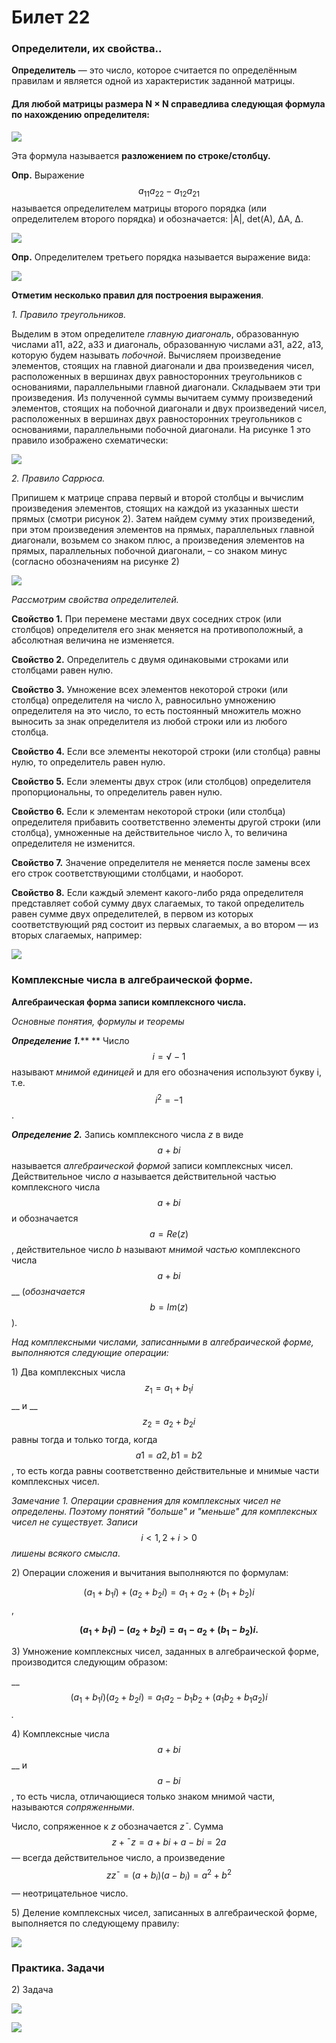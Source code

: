 # Билет 22

### Определители, их свойства..

**Определитель** — это число, которое считается по определённым правилам и является одной из характеристик заданной матрицы.

#### Для любой матрицы размера **N × N** справедлива следующая формула по нахождению определителя:

![](<../.gitbook/assets/image (73) (1).png>)

Эта формула называется **разложением по строке/столбцу.**

**Опр.** Выражение $$a_{11}a_{22} − a_{12}a_{21}$$ называется определителем матрицы второго порядка (или определителем второго порядка) и обозначается: |A|, det(A), ∆A, ∆.

![](<../.gitbook/assets/image (90).png>)

**Опр.** Определителем третьего порядка называется выражение вида:

![](<../.gitbook/assets/image (91) (1).png>)

**Отметим несколько правил для построения выражения**.

_1. Правило треугольников._

Выделим в этом определителе _главную диагональ_, образованную числами a11, a22, a33 и диагональ, образованную числами a31, a22, a13, которую будем называть _побочной_. Вычисляем произведение элементов, стоящих на главной диагонали и два произведения чисел, расположенных в вершинах двух равносторонних треугольников с основаниями, параллельными главной диагонали. Складываем эти три произведения. Из полученной суммы вычитаем сумму произведений элементов, стоящих на побочной диагонали и двух произведений чисел, расположенных в вершинах двух равносторонних треугольников с основаниями, параллельными побочной диагонали. На рисунке 1 это правило изображено схематически:

![](<../.gitbook/assets/image (64).png>)

_2. Правило Саррюса._

Припишем к матрице справа первый и второй столбцы и вычислим произведения элементов, стоящих на каждой из указанных шести прямых (смотри рисунок 2). Затем найдем сумму этих произведений, при этом произведения элементов на прямых, параллельных главной диагонали, возьмем со знаком плюс, а произведения элементов на прямых, параллельных побочной диагонали, – со знаком минус (согласно обозначениям на рисунке 2)

![](<../.gitbook/assets/image (41).png>)

_Рассмотрим свойства определителей._

**Свойство 1.** При перемене местами двух соседних строк (или столбцов) определителя его знак меняется на противоположный, а абсолютная величина не изменяется.

**Свойство 2.** Определитель с двумя одинаковыми строками или столбцами равен нулю.

**Свойство 3.** Умножение всех элементов некоторой строки (или столбца) определителя на число λ, равносильно умножению определителя на это число, то есть постоянный множитель можно выносить за знак определителя из любой строки или из любого столбца.

**Свойство 4.** Если все элементы некоторой строки (или столбца) равны нулю, то определитель равен нулю.

**Свойство 5.** Если элементы двух строк (или столбцов) определителя пропорциональны, то определитель равен нулю.

**Свойство 6.** Если к элементам некоторой строки (или столбца) определителя прибавить соответственно элементы другой строки (или столбца), умноженные на действительное число λ, то величина определителя не изменится.

**Свойство 7.** Значение определителя не меняется после замены всех его строк соответствующими столбцами, и наоборот.

**Свойство 8.** Если каждый элемент какого-либо ряда определителя представляет собой сумму двух слагаемых, то такой определитель равен сумме двух определителей, в первом из которых соответствующий ряд состоит из первых слагаемых, а во втором — из вторых слагаемых, например:

![](<../.gitbook/assets/image (49) (1) (1) (1) (1).png>)

### Комплексные числа в алгебраической форме.

**Алгебраическая форма записи комплексного числа.**

_Основные понятия, формулы и теоремы_

_**Определение 1.**_** ** Число $$i = √−1$$ называют _мнимой единицей_ и для его обозначения используют букву i, т.е. $$i^2 = −1$$.

_**Определение 2.**_ Запись комплексного числа _z_ в виде $$a+bi$$ называется _алгебраической формой_ записи комплексных чисел. Действительное число _a_ называется действительной частью комплексного числа $$a+bi$$ и обозначается $$a = Re(z)$$, действительное число _b_ называют _мнимой частью_ комплексного числа $$a+bi$$ __ (_обозначается_ $$b = Im(z)$$).

_Над комплексными числами, записанными в алгебраической форме, выполняются следующие операции:_

1\) Два комплексных числа $$z_1 = a_1 + b_1i$$ __ и __ $$z_2 = a_2 + b_2i$$ равны тогда и только тогда, когда $$a1 = a2, b1 = b2$$, то есть когда равны соответственно действительные и мнимые части комплексных чисел.

_Замечание 1. Операции сравнения для комплексных чисел не определены. Поэтому понятий "больше" и "меньше" для комплексных чисел не существует. Записи_ $$i < 1, 2 +i > 0$$ _лишены всякого смысла_.

2\) Операции сложения и вычитания выполняются по формулам:

$$(a_1 + b_1i) + (a_2 + b_2i) = a_1 + a_2 + (b_1 + b_2)i$$,

__$$(a_1 + b_1i) − (a_2 + b_2i) = a_1 − a_2 + (b_1 − b_2)i.$$__

3\) Умножение комплексных чисел, заданных в алгебраической форме, производится следующим образом:

__$$(a_1 + b_1i)(a_2 + b_2i) = a_1a_2 − b_1b_2 + (a_1b_2 + b_1a_2)i$$_._&#x20;

4\) Комплексные числа $$a+bi$$ __ и $$a-bi$$, то есть числа, отличающиеся только знаком мнимой части, называются _сопряженными_.&#x20;

Число, сопряженное к _z_ обозначается _z¯_. Сумма $$z + ¯z = a + bi + a − bi = 2a$$ — всегда действительное число, а произведение $$zz¯ = (a + b_i)(a − b_i) = a^2 + b^2$$ — неотрицательное число.

5\) Деление комплексных чисел, записанных в алгебраической форме, выполняется по следующему правилу:

![](<../.gitbook/assets/image (93).png>)

### Практика. Задачи

2\) Задача

![](<../.gitbook/assets/image (21) (1).png>)

![](<../.gitbook/assets/image (81) (1) (1).png>)
